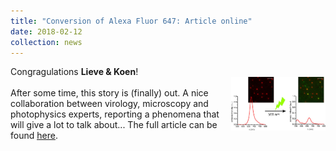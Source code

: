 ```yaml
---
title: "Conversion of Alexa Fluor 647: Article online"
date: 2018-02-12
collection: news
---
```


Congragulations **Lieve & Koen**! <br>
<img src='/images/photoconver647.jpg' style='width: 30%' align='right'>
<br>
After some time, this story is (finally) out. A nice collaboration between virology, microscopy and photophysics experts, reporting a phenomena that will give a lot to talk about...
The full article can be found  <a href="http://onlinelibrary.wiley.com/doi/10.1002/cptc.201700216/full"><u>here</u></a>.
<br>
<br>

